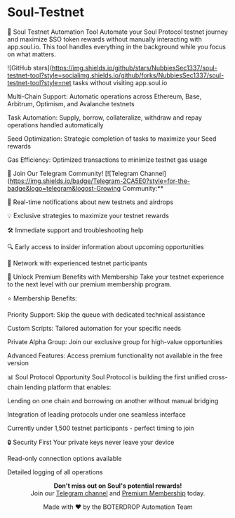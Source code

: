 # Soul-Testnet

🚀 Soul Testnet Automation Tool
Automate your Soul Protocol testnet journey and maximize $SO token rewards without manually interacting with app.soul.io. This tool handles everything in the background while you focus on what matters.

![GitHub stars](https://img.shields.io/github/stars/NubbiesSec1337/soul-testnet-tool?style=socialimg.shields.io/github/forks/NubbiesSec1337/soul-testnet-tool?style=net tasks without visiting app.soul.io

Multi-Chain Support: Automatic operations across Ethereum, Base, Arbitrum, Optimism, and Avalanche testnets

Task Automation: Supply, borrow, collateralize, withdraw and repay operations handled automatically

Seed Optimization: Strategic completion of tasks to maximize your Seed rewards

Gas Efficiency: Optimized transactions to minimize testnet gas usage

💬 Join Our Telegram Community!
[![Telegram Channel](https://img.shields.io/badge/Telegram-2CA5E0?style=for-the-badge&logo=telegram&logost-Growing Community:**

🔔 Real-time notifications about new testnets and airdrops

💡 Exclusive strategies to maximize your testnet rewards

🛠️ Immediate support and troubleshooting help

🔍 Early access to insider information about upcoming opportunities

👥 Network with experienced testnet participants

🌟 Unlock Premium Benefits with Membership
Take your testnet experience to the next level with our premium membership program.

⭐ Membership Benefits:

Priority Support: Skip the queue with dedicated technical assistance

Custom Scripts: Tailored automation for your specific needs

Private Alpha Group: Join our exclusive group for high-value opportunities

Advanced Features: Access premium functionality not available in the free version

📊 Soul Protocol Opportunity
Soul Protocol is building the first unified cross-chain lending platform that enables:

Lending on one chain and borrowing on another without manual bridging

Integration of leading protocols under one seamless interface

Currently under 1,500 testnet participants - perfect timing to join

🔒 Security First
Your private keys never leave your device

Read-only connection options available

Detailed logging of all operations

<p align="center"> <b>Don't miss out on Soul's potential rewards!</b><br> Join our <a href="https://t.me/boterdrop">Telegram channel</a> and <a href="https://boterdrop.web.id">Premium Membership</a> today. </p> <p align="center"> Made with ❤️ by the BOTERDROP Automation Team </p>
